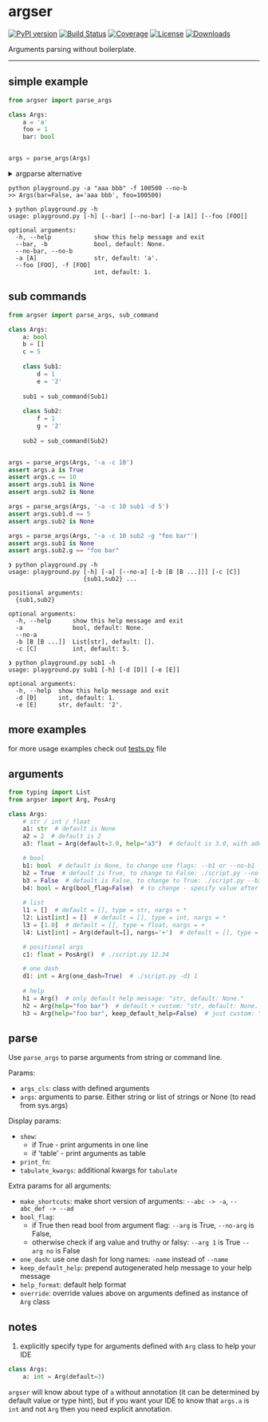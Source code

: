 # argser

[![PyPI version](https://badge.fury.io/py/argser.svg)](http://badge.fury.io/py/argser)
[![Build Status](https://github.com/vanyakosmos/argser/workflows/build/badge.svg)](https://github.com/vanyakosmos/argser/actions?workflow=build)
[![Coverage](https://codecov.io/gh/vanyakosmos/argser/branch/master/graph/badge.svg)](https://codecov.io/gh/vanyakosmos/argser)
[![License](https://img.shields.io/github/license/mashape/apistatus.svg)](https://pypi.python.org/pypi/argser/)
[![Downloads](https://pepy.tech/badge/argser)](https://pepy.tech/project/argser)

Arguments parsing without boilerplate.

------

## simple example

```python
from argser import parse_args

class Args:
    a = 'a'
    foo = 1
    bar: bool


args = parse_args(Args)
```

<details>
<summary>argparse alternative</summary>
    
```python
from argparse import ArgumentParser

parser = ArgumentParser()
parser.add_argument('-a', type=str, default='a', help="str, default: 'a'")
parser.add_argument('--foo', '-f', dest='foo', type=int, default=1, help="int, default: 1")
parser.add_argument('--bar', '-b', dest='bar', action='store_true', help="bool, default: None")
parser.add_argument('--no-bar', '--no-b', dest='bar', action='store_false')
parser.set_defaults(bar=None)

args = parser.parse_args()
print(args)
```
</details>

```
python playground.py -a "aaa bbb" -f 100500 --no-b
>> Args(bar=False, a='aaa bbb', foo=100500)
```

```
❯ python playground.py -h
usage: playground.py [-h] [--bar] [--no-bar] [-a [A]] [--foo [FOO]]

optional arguments:
  -h, --help            show this help message and exit
  --bar, -b             bool, default: None.
  --no-bar, --no-b
  -a [A]                str, default: 'a'.
  --foo [FOO], -f [FOO]
                        int, default: 1.
```

## sub commands

```python
from argser import parse_args, sub_command

class Args:
    a: bool
    b = []
    c = 5
    
    class Sub1:
        d = 1
        e = '2'
    
    sub1 = sub_command(Sub1)
    
    class Sub2:
        f = 1
        g = '2'
    
    sub2 = sub_command(Sub2)


args = parse_args(Args, '-a -c 10')
assert args.a is True
assert args.c == 10
assert args.sub1 is None
assert args.sub2 is None

args = parse_args(Args, '-a -c 10 sub1 -d 5')
assert args.sub1.d == 5
assert args.sub2 is None

args = parse_args(Args, '-a -c 10 sub2 -g "foo bar"')
assert args.sub1 is None
assert args.sub2.g == "foo bar"
```

```
❯ python playground.py -h
usage: playground.py [-h] [-a] [--no-a] [-b [B [B ...]]] [-c [C]]
                     {sub1,sub2} ...

positional arguments:
  {sub1,sub2}

optional arguments:
  -h, --help      show this help message and exit
  -a              bool, default: None.
  --no-a
  -b [B [B ...]]  List[str], default: [].
  -c [C]          int, default: 5.
```

```
❯ python playground.py sub1 -h
usage: playground.py sub1 [-h] [-d [D]] [-e [E]]

optional arguments:
  -h, --help  show this help message and exit
  -d [D]      int, default: 1.
  -e [E]      str, default: '2'.
```


## more examples

for more usage examples check out [tests.py](tests.py) file


## arguments

```python
from typing import List
from argser import Arg, PosArg

class Args:
    # str / int / float
    a1: str  # default is None
    a2 = 2  # default is 2
    a3: float = Arg(default=3.0, help="a3")  # default is 3.0, with additional help text

    # bool
    b1: bool  # default is None, to change use flags: --b1 or --no-b1
    b2 = True  # default is True, to change to False: ./script.py --no-b2
    b3 = False  # default is False, to change to True: ./script.py --b3
    b4: bool = Arg(bool_flag=False)  # to change - specify value after flag: `--b4 1` or `--b4 false` or ...
    
    # list
    l1 = []  # default = [], type = str, nargs = *
    l2: List[int] = []  # default = [], type = int, nargs = *
    l3 = [1.0]  # default = [], type = float, nargs = +
    l4: List[int] = Arg(default=[], nargs='+')  # default = [], type = int, nargs = +

    # positional args
    c1: float = PosArg()  # ./script.py 12.34

    # one dash
    d1: int = Arg(one_dash=True)  # ./script.py -d1 1
    
    # help
    h1 = Arg()  # only default help message: "str, default: None."
    h2 = Arg(help="foo bar")  # default + custom: "str, default: None. foo bar"
    h3 = Arg(help="foo bar", keep_default_help=False)  # just custom: "foo bar"
```

## parse

Use `parse_args` to parse arguments from string or command line.

Params:
 - `args_cls`: class with defined arguments
 - `args`: arguments to parse. Either string or list of strings or None (to read from sys.args)
 
Display params:
 - `show`:
    - if True - print arguments in one line
    - if 'table' - print arguments as table
 - `print_fn`:
 - `tabulate_kwargs`: additional kwargs for `tabulate`

Extra params for all arguments:
 - `make_shortcuts`: make short version of arguments: `--abc -> -a`, `--abc_def -> --ad`
 - `bool_flag`:
    - if True then read bool from argument flag: `--arg` is True, `--no-arg` is False,
    - otherwise check if arg value and truthy or falsy: `--arg 1` is True `--arg no` is False
 - `one_dash`: use one dash for long names: `-name` instead of `--name`
 - `keep_default_help`: prepend autogenerated help message to your help message
 - `help_format`: default help format
 - `override`: override values above on arguments defined as instance of `Arg` class


## notes

1. explicitly specify type for arguments defined with `Arg` class to help your IDE

```python
class Args:
    a: int = Arg(default=3)
```

`argser` will know about type of `a` without annotation (it can be determined by default value or type hint), 
but if you want your IDE to know that `args.a` is `int` and not `Arg` then you need explicit annotation.
